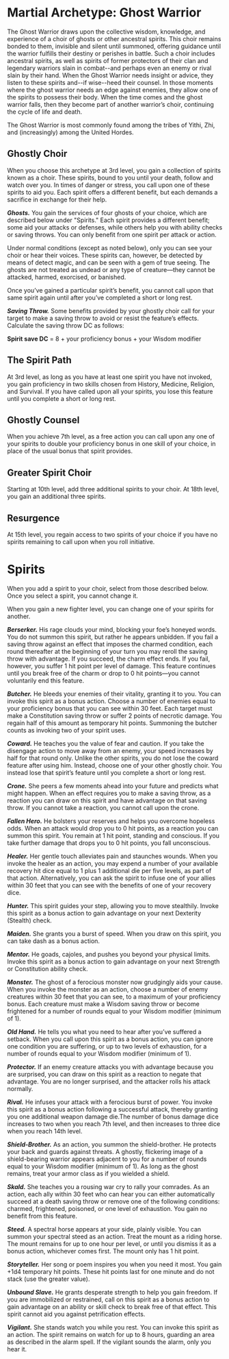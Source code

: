 # Martial Archetype: Ghost Warrior
The Ghost Warrior draws upon the collective wisdom, knowledge, and experience of a choir of ghosts or other ancestral spirits. This choir remains bonded to them, invisible and silent until summoned, offering guidance until the warrior fulfills their destiny or perishes in battle. Such a choir includes ancestral spirits, as well as spirits of former protectors of their clan and legendary warriors slain in combat--and perhaps even an enemy or rival slain by their hand. When the Ghost Warrior needs insight or advice, they listen to these spirits and--if wise--heed their counsel. In those moments where the ghost warrior needs an edge against enemies, they allow one of the spirits to possess their body. When the time comes and the ghost warrior falls, then they become part of another warrior’s choir, continuing the cycle of life and death.

The Ghost Warrior is most commonly found among the tribes of Yithi, Zhi, and (increasingly) among the United Hordes.

## Ghostly Choir
When you choose this archetype at 3rd level, you gain a collection of spirits known as a choir. These spirits, bound to you until your death, follow and watch over you. In times of danger or stress, you call upon one of these spirits to aid you. Each spirit offers a different benefit, but each demands a sacrifice in exchange for their help.

***Ghosts.*** You gain the services of four ghosts of your choice, which are described below under "Spirits." Each spirit provides a different benefit; some aid your attacks or defenses, while others help you with ability checks or saving throws. You can only benefit from one spirit per attack or action.

Under normal conditions (except as noted below), only you can see your choir or hear their voices. These spirits can, however, be detected by means of detect magic, and can be seen with a  gem of true seeing. The ghosts are not treated as undead or any type of creature—they cannot be attacked, harmed, exorcised, or banished.

Once you’ve gained a particular spirit’s benefit, you cannot call upon that same spirit again until after you’ve completed a short or long rest.

***Saving Throw.*** Some benefits provided by your ghostly choir call for your target to make a saving throw to avoid or resist the feature’s effects. Calculate the saving throw DC as follows:

**Spirit save DC** = 8 + your proficiency bonus + your Wisdom modifier

## The Spirit Path
At 3rd level, as long as you have at least one spirit you have not invoked, you gain proficiency in two skills chosen from History, Medicine, Religion, and Survival. If you have called upon all your spirits, you lose this feature until you complete a short or long rest.

## Ghostly Counsel
When you achieve 7th level, as a free action you can call upon any one of your spirits to double your proficiency bonus in one skill of your choice, in place of the usual bonus that spirit provides.

## Greater Spirit Choir
Starting at 10th level, add three additional spirits to your choir. At 18th level, you gain an additional three spirits.

## Resurgence
At 15th level, you regain access to two spirits of your choice if you have no spirits remaining to call upon when you roll initiative.

# Spirits
When you add a spirit to your choir, select from those described below. Once you select a spirit, you cannot change it. 

When you gain a new fighter level, you can change one of your spirits for another.

***Berserker.*** His rage clouds your mind, blocking your foe’s honeyed words. You do not summon this spirit, but rather he appears unbidden. If you fail a saving throw against an effect that imposes the charmed condition, each round thereafter at the beginning of your turn you may reroll the saving throw with advantage. If you succeed, the charm effect ends. If you fail, however, you suffer 1 hit point per level of damage. This feature continues until you break free of the charm or drop to 0 hit points—you cannot voluntarily end this feature.

***Butcher.*** He bleeds your enemies of their vitality, granting it to you. You can invoke this spirit as a bonus action. Choose a number of enemies equal to your proficiency bonus that you can see within 30 feet. Each target must make a Constitution saving throw or suffer 2 points of necrotic damage. You regain half of this amount as temporary hit points. Summoning the butcher counts as invoking two of your spirit uses.

***Coward.*** He teaches you the value of fear and caution. If you take the disengage action to move away from an enemy, your speed increases by half for that round only. Unlike the other spirits, you do not lose the coward feature after using him. Instead, choose one of your other ghostly choir. You instead lose that spirit’s feature until you complete a short or long rest.

***Crone.*** She peers a few moments ahead into your future and predicts what might happen. When an effect requires you to make a saving throw, as a reaction you can draw on this spirit and have advantage on that saving throw. If you cannot take a reaction, you cannot call upon the crone.

***Fallen Hero.*** He bolsters your reserves and helps you overcome hopeless odds. When an attack would drop you to 0 hit points, as a reaction you can summon this spirit. You remain at 1 hit point, standing and conscious. If you take further damage that drops you to 0 hit points, you fall unconscious.

***Healer.*** Her gentle touch alleviates pain and staunches wounds. When you invoke the healer as an action, you may expend a number of your available recovery hit dice equal to 1 plus 1  additional die per five levels, as part of that action. Alternatively, you can ask the spirit to infuse one of your allies within 30 feet that you can see with the benefits of one of your recovery dice.

***Hunter.*** This spirit guides your step, allowing you to move stealthily. Invoke this spirit as a bonus action to gain advantage on your next Dexterity (Stealth) check.

***Maiden.*** She grants you a burst of speed. When you draw on this spirit, you can take dash as a bonus action.

***Mentor.*** He goads, cajoles, and pushes you beyond your physical limits. Invoke this spirit as a bonus action to gain advantage on your next Strength or Constitution ability check.

***Monster.*** The ghost of a ferocious monster now grudgingly aids your cause. When you invoke the monster as an action, choose a number of enemy creatures within 30 feet that you can see, to a maximum of your proficiency bonus. Each creature must make a Wisdom saving throw or become frightened for a number of rounds equal to your Wisdom modifier (minimum of 1).

***Old Hand.*** He tells you what you need to hear after you’ve suffered a setback. When you call upon this spirit as a bonus action, you can ignore one condition you are suffering, or up to two levels of exhaustion, for a number of rounds equal to your Wisdom modifier (minimum of 1).

***Protector.*** If an enemy creature attacks you with advantage because you are surprised, you can draw on this spirit as a reaction to negate that advantage. You are no longer surprised, and the attacker rolls his attack normally.

***Rival.*** He infuses your attack with a ferocious burst of power. You invoke this spirit as a bonus action following a successful attack, thereby granting you one additional weapon damage die.The number of bonus damage dice increases to two when you reach 7th level, and then increases to three dice when you reach 14th level.

***Shield-Brother.*** As an action, you summon the shield-brother. He protects your back and guards against threats. A ghostly, flickering image of a shield-bearing warrior appears adjacent to you for a number of rounds equal to your Wisdom modifier (minimum of 1). As long as the ghost remains, treat your armor class as if you wielded a shield.

***Skald.*** She teaches you a rousing war cry to rally your comrades. As an action, each ally within 30 feet who can hear you can either automatically succeed at a death saving throw or remove one of the following conditions: charmed, frightened, poisoned, or one level of exhaustion. You gain no benefit from this feature.

***Steed.*** A spectral horse appears at your side, plainly visible. You can summon your spectral steed as an action. Treat the mount as a riding horse. The mount remains for up to one hour per level, or until you dismiss it as a bonus action, whichever comes first. The mount only has 1 hit
point.

***Storyteller.*** Her song or poem inspires you when you need it most. You gain +1d4 temporary hit points. These hit points last for one minute and do not stack (use the greater value).

***Unbound Slave.*** He grants desperate strength to help you gain freedom. If you are immobilized or restrained, call on this spirit as a bonus action to gain advantage on an ability or skill check to break free of that effect. This spirit cannot aid you against petrification effects.

***Vigilant.*** She stands watch you while you rest. You can invoke this spirit as an action. The spirit remains on watch for up to 8 hours, guarding an area as described in the alarm spell. If the vigilant sounds the alarm, only you hear it. 
